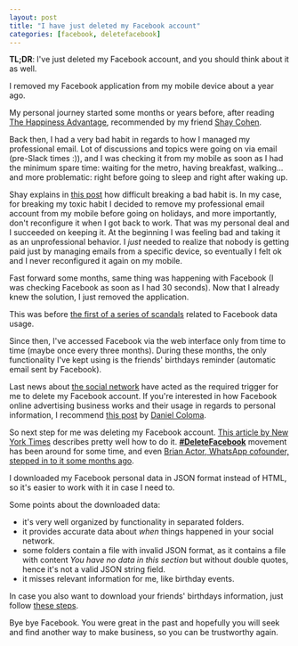 ```yaml
---
layout: post
title: "I have just deleted my Facebook account"
categories: [facebook, deletefacebook]
---
```


**TL;DR**: I've just deleted my Facebook account, and you should think about it as well.

I removed my Facebook application from my mobile device about a year ago.

My personal journey started some months or years before, after reading
[The Happiness Advantage](https://www.goodreads.com/book/show/9484114-the-happiness-advantage),
recommended by my friend [Shay Cohen](https://twitter.com/ShaykeC).

Back then, I had a very bad habit in regards to how I managed my professional email. Lot of discussions
and topics were going on via email (pre-Slack times :)), and I was checking it from my mobile as soon
as I had the minimum spare time: waiting for the metro, having breakfast, walking... and more problematic:
right before going to sleep and right after waking up.

Shay explains in [this post](https://medium.com/@shaycohen/how-to-replace-a-bad-habit-with-good-one-how-i-stopped-drinking-coke-zero-d892e2bbe69f)
how difficult breaking a bad habit is. In my case, for breaking my toxic habit I decided to
remove my professional email account from my mobile before going on holidays, and more importantly,
don't reconfigure it when I got back to work. That was my personal deal and I succeeded on keeping it.
At the beginning I was feeling bad and taking it as an unprofessional behavior. I *just* needed to realize
that nobody is getting paid just by managing emails from a specific device, so eventually I
felt ok and I never reconfigured it again on my mobile.

Fast forward some months, same thing was happening with Facebook (I was checking Facebook as soon as I had
30 seconds). Now that I already knew the solution, I just removed the application.

This was before [the first of a series of scandals](https://www.nytimes.com/2018/04/04/us/politics/cambridge-analytica-scandal-fallout.html) related to Facebook
data usage.

Since then, I've accessed Facebook via the web interface only from time to time (maybe once every three months).
During these months, the only functionality I've kept using is the friends' birthdays reminder (automatic email
sent by Facebook).

Last news about [the social network](https://www.nytimes.com/2018/12/18/technology/facebook-privacy.html) have
acted as the required trigger for me to delete my Facebook account. If you're interested in how Facebook
online advertising business works and their usage in regards to personal information, I recommend [this post](https://medium.com/@danielcoloma/facebook-and-your-personal-data-77925739ddc1) by [Daniel Coloma](https://twitter.com/danielcoloma).

So next step for me was deleting my Facebook account. [This article by New York Times](https://www.nytimes.com/2018/10/10/technology/personaltech/how-to-delete-facebook-instagram-account.html)
describes pretty well how to do it. **[#DeleteFacebook](https://twitter.com/search?q=%23DeleteFacebook&src=typd)**
movement has been around for some time, and even
[Brian Actor, WhatsApp cofounder, stepped in to it some months ago](https://www.forbes.com/sites/parmyolson/2018/09/26/exclusive-whatsapp-cofounder-brian-acton-gives-the-inside-story-on-deletefacebook-and-why-he-left-850-million-behind/#2f393aa93f20).

I downloaded my Facebook personal data in JSON format instead of HTML, so it's easier to work with it in case I need to.

Some points about the downloaded data:

* it's very well organized by functionality in separated folders.
* it provides accurate data about *when* things happened in your social network.
* some folders contain a file with invalid JSON format, as it contains a file with content *You have no data in this section* but without double quotes, hence it's not a valid JSON string field.
* it misses relevant information for me, like birthday events.

In case you also want to download your friends' birthdays information, just follow [these steps](https://www.facebook.com/help/152652248136178/).

Bye bye Facebook. You were great in the past and hopefully you will seek and find another way to make business, so you can
be trustworthy again.
